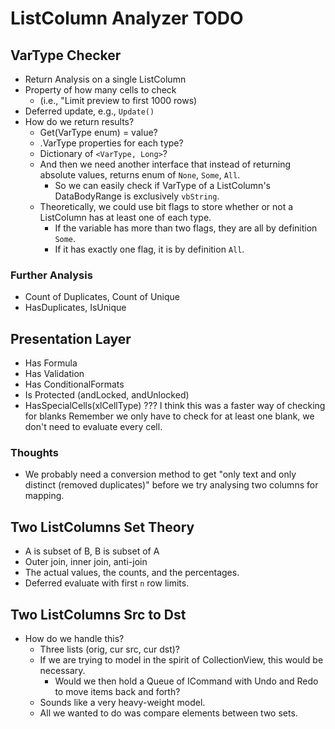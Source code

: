 # ListColumn Analyzer TODO
## VarType Checker
- Return Analysis on a single ListColumn
- Property of how many cells to check
    - (i.e., "Limit preview to first 1000 rows)
- Deferred update, e.g., `Update()`
- How do we return results?
    - Get(VarType enum) = value?
    - .VarType properties for each type?
    - Dictionary of `<VarType, Long>`?
    - And then we need another interface that instead of returning absolute values, returns enum of `None`, `Some`, `All`.
        - So we can easily check if VarType of a ListColumn's DataBodyRange is exclusively `vbString`.
    - Theoretically, we could use bit flags to store whether or not a ListColumn has at least one of each type.
        - If the variable has more than two flags, they are all by definition `Some`.
        - If it has exactly one flag, it is by definition `All`.

### Further Analysis
- Count of Duplicates, Count of Unique
- HasDuplicates, IsUnique
## Presentation Layer
- Has Formula
- Has Validation
- Has ConditionalFormats
- Is Protected (andLocked, andUnlocked)
- HasSpecialCells(xlCellType)
    ??? I think this was a faster way of checking for blanks
    Remember we only have to check for at least one blank, we don't need to evaluate every cell.
### Thoughts
- We probably need a conversion method to get "only text and only distinct (removed duplicates)" before we try analysing two columns for mapping.
## Two ListColumns Set Theory
- A is subset of B, B is subset of A
- Outer join, inner join, anti-join
- The actual values, the counts, and the percentages.
- Deferred evaluate with first `n` row limits.
## Two ListColumns Src to Dst
- How do we handle this?
    - Three lists (orig, cur src, cur dst)?
    - If we are trying to model in the spirit of CollectionView, this would be necessary.
        - Would we then hold a Queue of ICommand with Undo and Redo to move items back and forth?
    - Sounds like a very heavy-weight model.
    - All we wanted to do was compare elements between two sets.